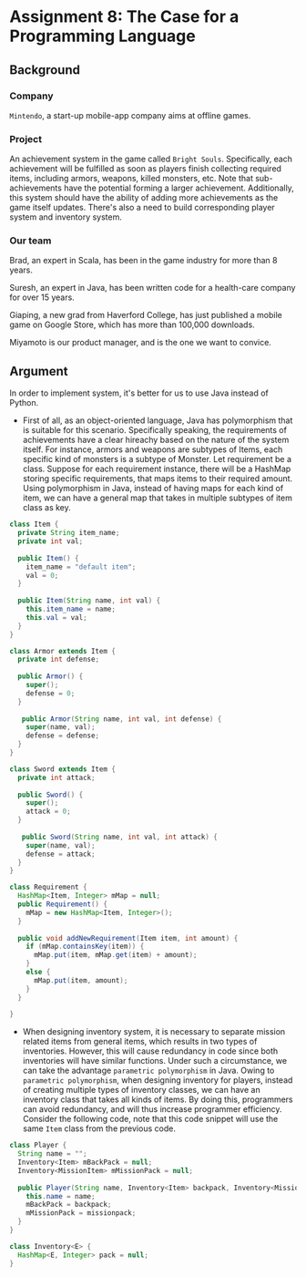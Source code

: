 # Assignment	8:	The	Case	for	a	Programming	Language

## Background
### Company 
`Mintendo`, a start-up mobile-app company aims at offline games.
### Project
An achievement system in the game called `Bright Souls`. Specifically, each achievement will be fulfilled as soon as players finish collecting required items, including armors, weapons, killed monsters, etc. Note that sub-achievements have the potential forming a larger achievement. Additionally, this system should have the ability of adding more achievements as the game itself updates. There's also a need to build corresponding player system and inventory system.
### Our team
Brad, an expert in Scala, has been in the game industry for more than 8 years.

Suresh, an expert in Java, has been written code for a health-care company for over 15 years.

Giaping, a new grad from Haverford College, has just published a mobile game on Google Store, which has more than 100,000 downloads.

Miyamoto is our product manager, and is the one we want to convice.

## Argument
In order to implement system, it's better for us to use Java instead of Python.

- First of all, as an object-oriented language, Java has polymorphism that is suitable for this scenario. Specifically speaking, the requirements of achievements have a clear hireachy based on the nature of the system itself. For instance, armors and weapons are subtypes of Items, each specific kind of monsters is a subtype of Monster. Let requirement be a class. Suppose for each requirement instance, there will be a HashMap storing specific requirements, that maps items to their required amount. Using polymorphism in Java, instead of having maps for each kind of item, we can have a general map that takes in multiple subtypes of item class as key. 
```Java
class Item {
  private String item_name;
  private int val;
  
  public Item() { 
    item_name = "default item";
    val = 0;
  }
  
  public Item(String name, int val) {
    this.item_name = name;
    this.val = val;
  }
}

class Armor extends Item {
  private int defense;
  
  public Armor() {
    super();
    defense = 0;
  }
  
   public Armor(String name, int val, int defense) {
    super(name, val);
    defense = defense;
  }
}

class Sword extends Item {
  private int attack;
  
  public Sword() {
    super();
    attack = 0;
  }
  
   public Sword(String name, int val, int attack) {
    super(name, val);
    defense = attack;
  }
}

class Requirement {
  HashMap<Item, Integer> mMap = null;
  public Requirement() {
    mMap = new HashMap<Item, Integer>();
  }
  
  public void addNewRequirement(Item item, int amount) {
    if (mMap.containsKey(item)) {
      mMap.put(item, mMap.get(item) + amount);
    }
    else {
      mMap.put(item, amount);
    }
  }
   
}

```
- When designing inventory system, it is necessary to separate mission related items from general items, which results in two types of inventories. However, this will cause redundancy in code since both inventories will have similar functions. Under such a circumstance, we can take the advantage `parametric polymorphism` in Java. Owing to `parametric polymorphism`, when designing inventory for players, instead of creating multiple types of inventory classes, we can have an inventory class that takes all kinds of items. By doing this, programmers can avoid redundancy, and will thus increase programmer efficiency. Consider the following code, note that this code snippet will use the same `Item` class from the previous code.
```Java
class Player {
  String name = "";
  Inventory<Item> mBackPack = null;
  Inventory<MissionItem> mMissionPack = null;
  
  public Player(String name, Inventory<Item> backpack, Inventory<MissionItem> missionpack) {
    this.name = name;
    mBackPack = backpack;
    mMissionPack = missionpack;
  }
}

class Inventory<E> {
  HashMap<E, Integer> pack = null;
}
```
